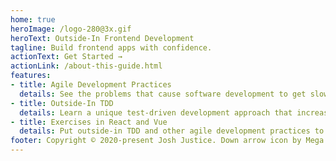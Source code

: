 ```yaml
---
home: true
heroImage: /logo-280@3x.gif
heroText: Outside-In Frontend Development
tagline: Build frontend apps with confidence.
actionText: Get Started →
actionLink: /about-this-guide.html
features:
- title: Agile Development Practices
  details: See the problems that cause software development to get slower and more frustrating, and how agile development practices solve them.
- title: Outside-In TDD
  details: Learn a unique test-driven development approach that increases confidence, decreases test fragility, and improves your design.
- title: Exercises in React and Vue
  details: Put outside-in TDD and other agile development practices to work in an extended exercise in either React or Vue.js.
footer: Copyright © 2020-present Josh Justice. Down arrow icon by Mega Agustina from the Noun Project.
---
```

